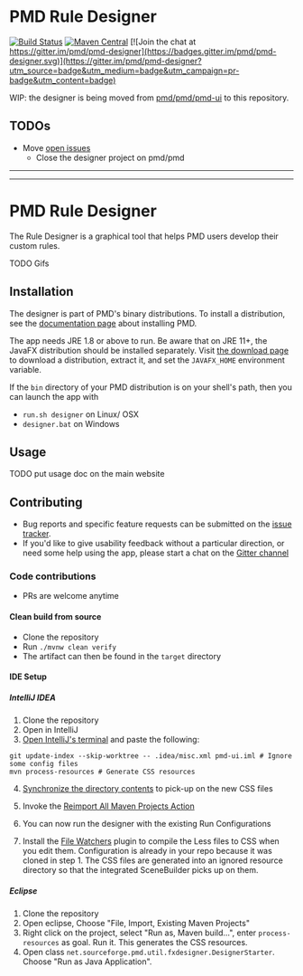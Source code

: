 # PMD Rule Designer

[![Build Status](https://travis-ci.com/pmd/pmd-designer.svg?branch=master)](https://travis-ci.com/pmd/pmd-designer) 
[![Maven Central](https://img.shields.io/maven-central/v/net.sourceforge.pmd/pmd-ui.svg)](https://maven-badges.herokuapp.com/maven-central/net.sourceforge.pmd/pmd-ui)
[![Join the chat at https://gitter.im/pmd/pmd-designer](https://badges.gitter.im/pmd/pmd-designer.svg)](https://gitter.im/pmd/pmd-designer?utm_source=badge&utm_medium=badge&utm_campaign=pr-badge&utm_content=badge)

WIP: the designer is being moved from [pmd/pmd/pmd-ui](https://github.com/pmd/pmd/tree/master/pmd-ui) to this repository. 

## TODOs

* Move [open issues](https://github.com/pmd/pmd/labels/in%3Aui)
  * Close the designer project on pmd/pmd

---------------
---------------

# PMD Rule Designer


The Rule Designer is a graphical tool that helps PMD users develop their custom
rules.

TODO Gifs



## Installation

The designer is part of PMD's binary distributions. To install a distribution, see the [documentation page](https://pmd.github.io/latest/pmd_userdocs_installation.html) about installing PMD.

The app needs JRE 1.8 or above to run. Be aware that on JRE 11+, the JavaFX distribution should be installed separately. Visit [the download page](https://gluonhq.com/products/javafx/) to download a distribution, extract it, and set the `JAVAFX_HOME` environment variable.

If the `bin` directory of your PMD distribution is on your shell's path, then you can launch the app with
* `run.sh designer` on Linux/ OSX
* `designer.bat` on Windows


## Usage

TODO put usage doc on the main website


## Contributing

* Bug reports and specific feature requests can be submitted on the [issue tracker](https://github.com/pmd/pmd-designer/issues).
* If you'd like to give usability feedback without a particular direction, or need some help using the app, please start a chat on the [Gitter channel](https://gitter.im/pmd/pmd-designer)

### Code contributions

* PRs are welcome anytime

#### Clean build from source

* Clone the repository
* Run `./mvnw clean verify`
* The artifact can then be found in the `target` directory

#### IDE Setup

##### IntelliJ IDEA

1. Clone the repository
1. Open in IntelliJ
1. [Open IntelliJ's terminal](https://stackoverflow.com/a/28044371/6245827) and
paste the following:
```shell
git update-index --skip-worktree -- .idea/misc.xml pmd-ui.iml # Ignore some config files
mvn process-resources # Generate CSS resources
```

4. [Synchronize the directory contents](https://stackoverflow.com/a/4599243/6245827) to pick-up on the new CSS files
1. Invoke the [Reimport All Maven Projects Action](https://stackoverflow.com/a/29765077/6245827)
1. You can now run the designer with the existing Run Configurations

1. Install the [File Watchers](https://plugins.jetbrains.com/plugin/7177-file-watchers)
plugin to compile the Less files to CSS when you edit them. Configuration is already
in your repo because it was cloned in step 1. The CSS files are generated into an
ignored resource directory so that the integrated SceneBuilder picks up on them.


##### Eclipse

1.  Clone the repository
2.  Open eclipse, Choose "File, Import, Existing Maven Projects"
3.  Right click on the project, select "Run as, Maven build...", enter `process-resources` as goal. Run it.
    This generates the CSS resources.
4.  Open class `net.sourceforge.pmd.util.fxdesigner.DesignerStarter`. Choose "Run as Java Application".
